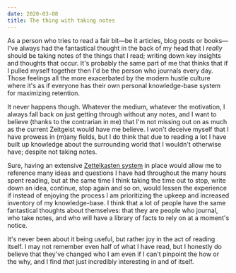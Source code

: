 ```yaml
---
date: 2020-03-08
title: The thing with taking notes
---
```


As a person who tries to read a fair bit—be it articles, blog posts or books—I've always had the fantastical thought in the back of my head that I _really_ should be taking notes of the things that I read; writing down key insights and thoughts that occur. It's probably the same part of me that thinks that if I pulled myself together then I'd be the person who journals every day. Those feelings all the more exacerbated by the modern hustle culture where it's as if everyone has their own personal knowledge-base system for maximizing retention.

It never happens though. Whatever the medium, whatever the motivation, I always fall back on just getting through without any notes, and I want to believe (thanks to the contrarian in me) that I'm not missing out on as much as the current Zeitgeist would have me believe. I won't deceive myself that I have prowess in (m)any fields, but I do think that due to reading a lot I have built up knowledge about the surrounding world that I wouldn't otherwise have; despite not taking notes.

Sure, having an extensive [Zettelkasten system](https://zettelkasten.de/) in place would allow me to reference many ideas and questions I have had throughout the many hours spent reading, but at the same time I think taking the time out to stop, write down an idea, continue, stop again and so on, would lessen the experience if instead of enjoying the process I am prioritizing the upkeep and increased inventory of my knowledge-base. I think that a lot of people have the same fantastical thoughts about themselves: that they are people who journal, who take notes, and who will have a library of facts to rely on at a moment's notice.

It's never been about it being useful, but rather joy in the act of reading itself. I may not remember even half of what I have read, but I honestly do believe that they've changed who I am even if I can't pinpoint the how or the why, and I find _that_ just incredibly interesting in and of itself.

